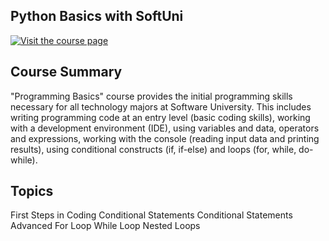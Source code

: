 ## Python Basics with SoftUni

[![Visit the course page](https://softuni.bg/content/images/svg-logos/software-university-logo.svg)](https://softuni.bg/trainings/3748/programming-basics-with-python-may-2022)

## Course Summary
"Programming Basics" course provides the initial programming skills necessary for all technology majors at Software University. This includes writing programming code at an entry level (basic coding skills), working with a development environment (IDE), using variables and data, operators and expressions, working with the console (reading input data and printing results), using conditional constructs (if, if-else) and loops (for, while, do-while).

## Topics
First Steps in Coding
Conditional Statements
Conditional Statements Advanced
For Loop
While Loop
Nested Loops
